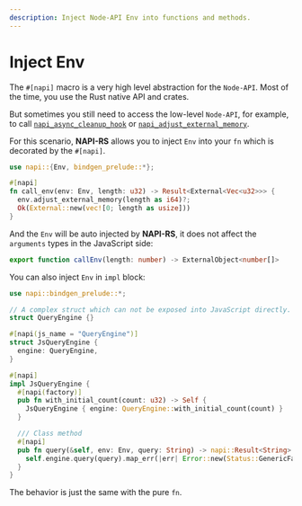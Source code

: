 ```yaml
---
description: Inject Node-API Env into functions and methods.
---
```


# Inject Env

The `#[napi]` macro is a very high level abstraction for the `Node-API`. Most of the time, you use the Rust native API and crates.

But sometimes you still need to access the low-level `Node-API`, for example, to call [`napi_async_cleanup_hook`](https://nodejs.org/api/n-api.html#napi_async_cleanup_hook) or [`napi_adjust_external_memory`](https://nodejs.org/api/n-api.html#napi_adjust_external_memory).

For this scenario, **NAPI-RS** allows you to inject `Env` into your `fn` which is decorated by the `#[napi]`.

```rust {4} filename="lib.rs"
use napi::{Env, bindgen_prelude::*};

#[napi]
fn call_env(env: Env, length: u32) -> Result<External<Vec<u32>>> {
  env.adjust_external_memory(length as i64)?;
  Ok(External::new(vec![0; length as usize]))
}
```

And the `Env` will be auto injected by **NAPI-RS**, it does not affect the `arguments` types in the JavaScript side:

```ts filename="index.d.ts"
export function callEnv(length: number) -> ExternalObject<number[]>
```

You can also inject `Env` in `impl` block:

```rust {20} filename="lib.rs"
use napi::bindgen_prelude::*;

// A complex struct which can not be exposed into JavaScript directly.
struct QueryEngine {}

#[napi(js_name = "QueryEngine")]
struct JsQueryEngine {
  engine: QueryEngine,
}

#[napi]
impl JsQueryEngine {
  #[napi(factory)]
  pub fn with_initial_count(count: u32) -> Self {
    JsQueryEngine { engine: QueryEngine::with_initial_count(count) }
  }

  /// Class method
  #[napi]
  pub fn query(&self, env: Env, query: String) -> napi::Result<String> {
    self.engine.query(query).map_err(|err| Error::new(Status::GenericFailure, format!("Query failed {}", err)))
  }
}
```

The behavior is just the same with the pure `fn`.
